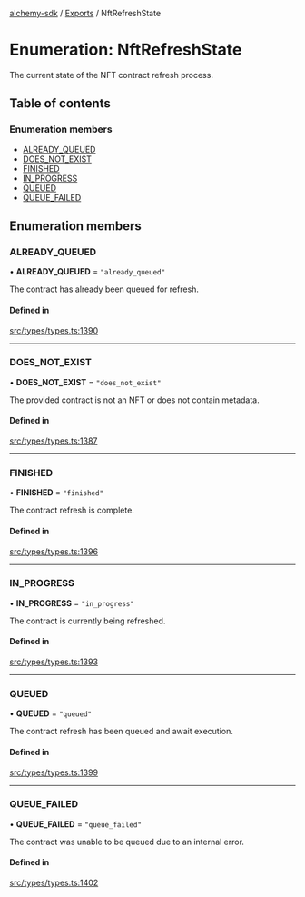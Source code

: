 [alchemy-sdk](../README.md) / [Exports](../modules.md) / NftRefreshState

# Enumeration: NftRefreshState

The current state of the NFT contract refresh process.

## Table of contents

### Enumeration members

- [ALREADY\_QUEUED](NftRefreshState.md#already_queued)
- [DOES\_NOT\_EXIST](NftRefreshState.md#does_not_exist)
- [FINISHED](NftRefreshState.md#finished)
- [IN\_PROGRESS](NftRefreshState.md#in_progress)
- [QUEUED](NftRefreshState.md#queued)
- [QUEUE\_FAILED](NftRefreshState.md#queue_failed)

## Enumeration members

### ALREADY\_QUEUED

• **ALREADY\_QUEUED** = `"already_queued"`

The contract has already been queued for refresh.

#### Defined in

[src/types/types.ts:1390](https://github.com/alchemyplatform/alchemy-sdk-js/blob/c9dbbf0/src/types/types.ts#L1390)

___

### DOES\_NOT\_EXIST

• **DOES\_NOT\_EXIST** = `"does_not_exist"`

The provided contract is not an NFT or does not contain metadata.

#### Defined in

[src/types/types.ts:1387](https://github.com/alchemyplatform/alchemy-sdk-js/blob/c9dbbf0/src/types/types.ts#L1387)

___

### FINISHED

• **FINISHED** = `"finished"`

The contract refresh is complete.

#### Defined in

[src/types/types.ts:1396](https://github.com/alchemyplatform/alchemy-sdk-js/blob/c9dbbf0/src/types/types.ts#L1396)

___

### IN\_PROGRESS

• **IN\_PROGRESS** = `"in_progress"`

The contract is currently being refreshed.

#### Defined in

[src/types/types.ts:1393](https://github.com/alchemyplatform/alchemy-sdk-js/blob/c9dbbf0/src/types/types.ts#L1393)

___

### QUEUED

• **QUEUED** = `"queued"`

The contract refresh has been queued and await execution.

#### Defined in

[src/types/types.ts:1399](https://github.com/alchemyplatform/alchemy-sdk-js/blob/c9dbbf0/src/types/types.ts#L1399)

___

### QUEUE\_FAILED

• **QUEUE\_FAILED** = `"queue_failed"`

The contract was unable to be queued due to an internal error.

#### Defined in

[src/types/types.ts:1402](https://github.com/alchemyplatform/alchemy-sdk-js/blob/c9dbbf0/src/types/types.ts#L1402)
